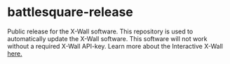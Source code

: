 # battlesquare-release
Public release for the X-Wall software.
This repository is used to automatically update the X-Wall software. This software will not work without a required X-Wall API-key. Learn more about the Interactive X-Wall [here.](https://interactivexwall.nl/)

